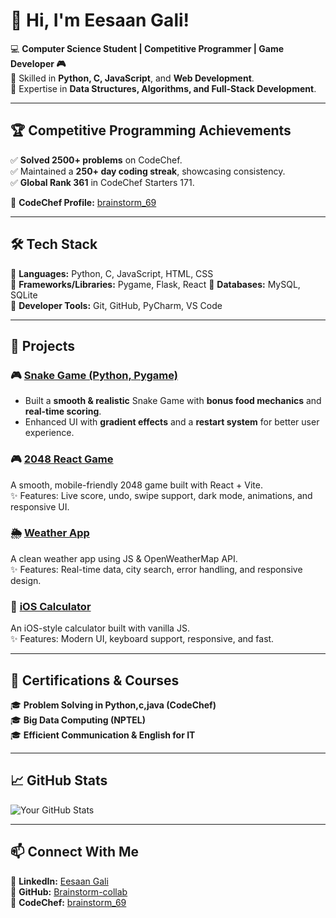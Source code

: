 # 👋 Hi, I'm Eesaan Gali!  

💻 **Computer Science Student | Competitive Programmer | Game Developer 🎮**  
🚀 Skilled in **Python, C, JavaScript**, and **Web Development**.  
📌 Expertise in **Data Structures, Algorithms, and Full-Stack Development**.  

---

## 🏆 Competitive Programming Achievements  
✅ **Solved 2500+ problems** on CodeChef.  
✅ Maintained a **250+ day coding streak**, showcasing consistency.  
✅ **Global Rank 361** in CodeChef Starters 171.  

🔗 **CodeChef Profile:** [brainstorm_69](https://www.codechef.com/users/brainstorm_69)  

---

## 🛠️ Tech Stack  
🔹 **Languages:** Python, C, JavaScript, HTML, CSS  
🔹 **Frameworks/Libraries:** Pygame, Flask, React
🔹 **Databases:** MySQL, SQLite  
🔹 **Developer Tools:** Git, GitHub, PyCharm, VS Code  

---

## 🚀 Projects  
### 🎮 [Snake Game (Python, Pygame)](https://github.com/Brainstorm-collab/PythonSnakeGameProject)  
- Built a **smooth & realistic** Snake Game with **bonus food mechanics** and **real-time scoring**.  
- Enhanced UI with **gradient effects** and a **restart system** for better user experience.
  
### 🎮 [2048 React Game](https://github.com/Brainstorm-collab/2048-react-game)
A smooth, mobile-friendly 2048 game built with React + Vite.  
✨ Features: Live score, undo, swipe support, dark mode, animations, and responsive UI.

### 🌦️ [Weather App](https://github.com/Brainstorm-collab/weather-app)
A clean weather app using JS & OpenWeatherMap API.  
✨ Features: Real-time data, city search, error handling, and responsive design.

### 📱 [iOS Calculator](https://github.com/Brainstorm-collab/iOS-Calculator)
An iOS-style calculator built with vanilla JS.  
✨ Features: Modern UI, keyboard support, responsive, and fast.


---

## 📜 Certifications & Courses  
🎓 **Problem Solving in Python,c,java (CodeChef)**  
🎓 **Big Data Computing (NPTEL)**  
🎓 **Efficient Communication & English for IT**  

---

## 📈 GitHub Stats  
![Your GitHub Stats](https://github-readme-stats.vercel.app/api?username=Brainstorm-collab&show_icons=true&theme=tokyonight)  

---

## 📫 Connect With Me  
🔹 **LinkedIn:** [Eesaan Gali](https://www.linkedin.com/in/eesaan-gali-11o42k5)  
🔹 **GitHub:** [Brainstorm-collab](https://github.com/Brainstorm-collab)  
🔹 **CodeChef:** [brainstorm_69](https://www.codechef.com/users/brainstorm_69)  
